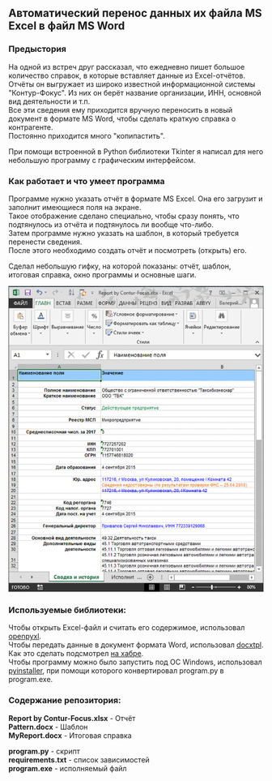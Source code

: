 ## Автоматический перенос данных их файла MS Excel в файл MS Word

### Предыстория
На одной из встреч друг рассказал, что ежедневно пишет большое количество справок, в которые вставляет данные из Excel-отчётов.  
Отчёты он выгружает из широко известной информационной системы "Контур-Фокус". 
Из них он берёт название организации, ИНН, основной вид деятельности и т.п.  
Все эти сведения ему приходится вручную переносить в новый документ в формате MS Word, чтобы сделать краткую справка о контрагенте.  
Постоянно приходится много "копипастить".  

При помощи встроенной в Python библиотеки Tkinter я написал для него небольшую программу с графическим интерфейсом.

### Как работает и что умеет программа
Программе нужно указать отчёт в формате MS Excel. Она его загрузит и заполнит имеющиеся поля на экране.  
Такое отображение сделано специально, чтобы сразу понять, что подтянулось из отчёта и подтянулось ли вообще что-либо.  
Затем программе нужно указать на шаблон, в который требуется перенести сведения.  
После этого необходимо создать отчёт и посмотреть (открыть) его.  

Сделал небольшую гифку, на которой показаны: отчёт, шаблон, итоговая справка, окно программы и основные шаги. 
<p align="center">
<img src="https://github.com/valerymamontov/screenshots/blob/master/tkinter.gif">
</p>

### Используемые библиотеки:

Чтобы открыть Excel-файл и считать его содержимое, использовал [openpyxl][1].  
Чтобы передать данные в документ формата Word, использовал [docxtpl][2]. Как это сделать подсмотрел [на хабре][3].  
Чтобы программу можно было запустить под ОС Windows, использовал [pyinstaller][4], при помощи которого конвертировал program.py в program.exe.  

### Содержание репозитория:

__Report by Contur-Focus.xlsx__ - Отчёт  
__Pattern.docx__ - Шаблон  
__MyReport.docx__ - Итоговая справка  


__program.py__ - скрипт  
__requirements.txt__ - список зависимостей  
__program.exe__ - исполняемый файл

[1]: https://openpyxl.readthedocs.io/en/stable/
[2]: https://docxtpl.readthedocs.io/en/latest/
[3]: https://habr.com/ru/post/456534/
[4]: https://pypi.org/project/PyInstaller/
